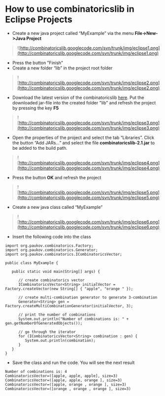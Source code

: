 # How to use combinatoricslib in Eclipse Projects #

  * Create a new java project called “MyExample” via the menu **File->New->Java Project**
> ![http://combinatoricslib.googlecode.com/svn/trunk/img/eclipse1.png](http://combinatoricslib.googlecode.com/svn/trunk/img/eclipse1.png)

  * Press the button "Finish"
  * Create a new folder “lib” in the project root folder
> ![http://combinatoricslib.googlecode.com/svn/trunk/img/eclipse2.png](http://combinatoricslib.googlecode.com/svn/trunk/img/eclipse2.png)

  * Download the latest version of the combinatoricslib [here](https://googledrive.com/host/0BxImlmdcF-rYYkZjY1hMTWR0Ujg). Put the downloaded jar-file into the created folder "lib" and refresh the project by pressing the key **F5**
> ![http://combinatoricslib.googlecode.com/svn/trunk/img/eclipse3.png](http://combinatoricslib.googlecode.com/svn/trunk/img/eclipse3.png)

  * Open the properties of the project and select the tab “Libraries”. Click the button “Add JARs…” and select the file **combinatoricslib-2.1.jar** to be added to the build path.
> ![http://combinatoricslib.googlecode.com/svn/trunk/img/eclipse4.png](http://combinatoricslib.googlecode.com/svn/trunk/img/eclipse4.png)

  * Press the button **OK** and refresh the project
> ![http://combinatoricslib.googlecode.com/svn/trunk/img/eclipse5.png](http://combinatoricslib.googlecode.com/svn/trunk/img/eclipse5.png)

  * Create a new java class called “MyExample”
> ![http://combinatoricslib.googlecode.com/svn/trunk/img/eclipse6.png](http://combinatoricslib.googlecode.com/svn/trunk/img/eclipse6.png)

  * Insert the following code into the class
```
import org.paukov.combinatorics.Factory;
import org.paukov.combinatorics.Generator;
import org.paukov.combinatorics.ICombinatoricsVector;

public class MyExample {

   public static void main(String[] args) {

      // create combinatorics vector
      ICombinatoricsVector<String> initialVector = Factory.createVector(new String[] { "apple", "orange " });
   
      // create multi-combination generator to generate 3-combination
      Generator<String> gen = Factory.createMultiCombinationGenerator(initialVector, 3);

      // print the number of combinations
      System.out.println("Number of combinations is: " + gen.getNumberOfGeneratedObjects());

      // go through the iterator
      for (ICombinatoricsVector<String> combination : gen) {
         System.out.println(combination);
      }
   }
}
```

  * Save the class and run the code. You will see the next result

```
Number of combinations is: 4
CombinatoricsVector=([apple, apple, apple], size=3)
CombinatoricsVector=([apple, apple, orange ], size=3)
CombinatoricsVector=([apple, orange , orange ], size=3)
CombinatoricsVector=([orange , orange , orange ], size=3)
```